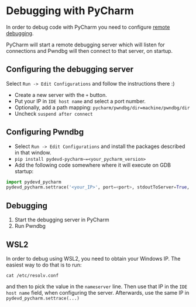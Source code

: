 Debugging with PyCharm
======================

In order to debug code with PyCharm you need to configure [remote debugging](https://www.jetbrains.com/help/pycharm/remote-debugging-with-product.html#remote-interpreter).

PyCharm will start a remote debugging server which will listen for connections
and Pwndbg will then connect to that server, on startup.

Configuring the debugging server
--------------------------------

Select `Run -> Edit Configurations` and follow the instructions there :)

* Create a new server with the `+` button.
* Put your IP in `IDE host name` and select a port number.
* Optionally, add a path mapping: `pycharm/pwndbg/dir=machine/pwndbg/dir`
* Uncheck `suspend after connect`

Configuring Pwndbg
------------------

* Select `Run -> Edit Configurations` and install the packages described in that
window.
* `pip install pydevd-pycharm~=<your_pycharm_version>`
* Add the following code somewhere where it will execute on GDB startup:
```python
import pydevd_pycharm
pydevd_pycharm.settrace('<your_IP>', port=<port>, stdoutToServer=True, stderrToServer=True)
```

Debugging
---------

1. Start the debugging server in PyCharm
2. Run Pwndbg

WSL2
----

In order to debug using WSL2, you need to obtain your Windows IP.
The easiest way to do that is to run:
```
cat /etc/resolv.conf
```
and then to pick the value in the `nameserver` line.
Then use that IP in the `IDE host name` field, when configuring the server.
Afterwards, use the same IP in `pydevd_pycharm.settrace(...)`
